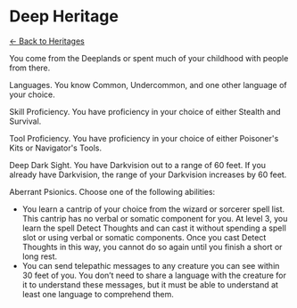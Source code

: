 # Deep Heritage

[<- Back to Heritages](./index.md)

You come from the Deeplands or spent much of your childhood with people from there.

Languages. You know Common, Undercommon, and one other language of your choice.

Skill Proficiency. You have proficiency in your choice of either Stealth and Survival.

Tool Proficiency. You have proficiency in your choice of either Poisoner's Kits or Navigator's Tools.

Deep Dark Sight. You have Darkvision out to a range of 60 feet. If you already have Darkvision, the range of your Darkvision increases by 60 feet.

Aberrant Psionics. Choose one of the following abilities:
- You learn a cantrip of your choice from the wizard or sorcerer spell list. This cantrip has no verbal or somatic component for you. At level 3, you learn the spell Detect Thoughts and can cast it without spending a spell slot or using verbal or somatic components. Once you cast Detect Thoughts in this way, you cannot do so again until you finish a short or long rest.
- You can send telepathic messages to any creature you can see within 30 feet of you. You don’t need to share a language with the creature for it to understand these messages, but it must be able to understand at least one language to comprehend them.
